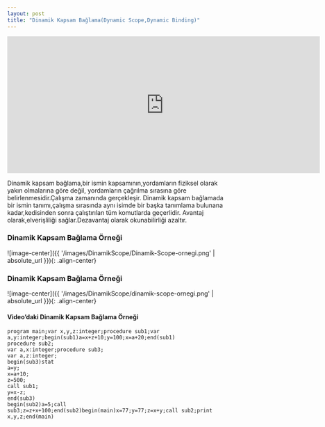 ```yaml
---
layout: post
title: "Dinamik Kapsam Bağlama(Dynamic Scope,Dynamic Binding)"
---
```


<center>
<iframe width="720" height="315" src="https://www.youtube.com/embed/CcWNsJoKlws" frameborder="0" allowfullscreen></iframe>
</center>

Dinamik kapsam bağlama,bir ismin kapsamının,yordamların fiziksel olarak yakın olmalarına göre değil,
yordamların çağrılma sırasına göre belirlenmesidir.Çalışma zamanında gerçekleşir.
Dinamik kapsam bağlamada bir ismin tanımı,çalışma sırasında aynı isimde bir başka tanımlama bulunana kadar,kedisinden sonra çalıştırılan tüm komutlarda geçerlidir.
Avantaj olarak,elverişliliği sağlar.Dezavantaj olarak okunabilirliği azaltır.

### Dinamik Kapsam Bağlama Örneği

![image-center]({{ '/images/DinamikScope/Dinamik-Scope-ornegi.png' | absolute_url }}){: .align-center}

### Dinamik Kapsam Bağlama Örneği

![image-center]({{ '/images/DinamikScope/dinamik-scope-ornegi.png' | absolute_url }}){: .align-center}

#### Video’daki Dinamik Kapsam Bağlama Örneği

```
program main;var x,y,z:integer;procedure sub1;var a,y:integer;begin(sub1)a=x+z+10;y=100;x=a+20;end(sub1)
procedure sub2;
var a,x:integer;procedure sub3;
var a,z:integer;
begin(sub3)stat
a=y;
x=a+10;
z=500;
call sub1;
y=x-z;
end(sub3)
begin(sub2)a=5;call sub3;z=z+x+100;end(sub2)begin(main)x=77;y=77;z=x+y;call sub2;print x,y,z;end(main)
```